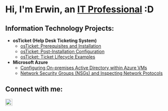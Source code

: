 <h1>Hi, I'm Erwin, an <a href="https://linkedin.com/in/erwinfabian">IT Professional</a> :D</h1>

<h2> Information Technology Projects:</h2>

- <b>osTicket (Help Desk Ticketing System)</b>
  - [osTicket: Prerequisites and Installation](https://github.com/erwinfab/osticket-prereqs)
  - [osTicket: Post-Installation Configuration](https://github.com/erwinfab/post-install-config)
  - [osTicket: Ticket Lifecycle Examples](https://github.com/erwinfab/ticket-lifecycle)
- <b>Microsoft Azure</b>
  - [Configuring On-premises Active Directory within Azure VMs](https://github.com/erwinfab/configure-ad)
  - [Network Security Groups (NSGs) and Inspecting Network Protocols](https://github.com/erwinfab/azure-network-protocols)

<h2> Connect with me:</h2>

[<img align="left" alt="erwin | LinkedIn" width="22px" src="https://cdn.jsdelivr.net/npm/simple-icons@v3/icons/linkedin.svg" />][linkedin]

[linkedin]: https://linkedin.com/in/erwinfabian
